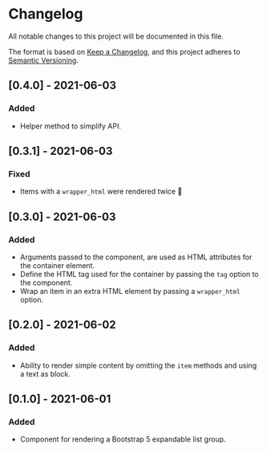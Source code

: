 # Changelog

All notable changes to this project will be documented in this file.

The format is based on [Keep a Changelog](https://keepachangelog.com/en/1.0.0/),
and this project adheres to [Semantic Versioning](https://semver.org/spec/v2.0.0.html).

## [0.4.0] - 2021-06-03

### Added

- Helper method to simplify API.

## [0.3.1] - 2021-06-03

### Fixed

- Items with a `wrapper_html` were rendered twice 🤦

## [0.3.0] - 2021-06-03

### Added

- Arguments passed to the component, are used as HTML attributes for the container element.
- Define the HTML tag used for the container by passing the `tag` option to the component.
- Wrap an item in an extra HTML element by passing a `wrapper_html` option.

## [0.2.0] - 2021-06-02

### Added

- Ability to render simple content by omitting the `item` methods and using a text as block.

## [0.1.0] - 2021-06-01

### Added

- Component for rendering a Bootstrap 5 expandable list group.
